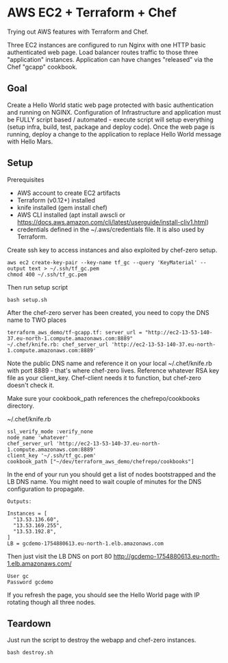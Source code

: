 # AWS EC2 + Terraform + Chef
Trying out AWS features with Terraform and Chef.

Three EC2 instances are configured to run Nginx with one HTTP basic authenticated web page. Load balancer routes traffic to those three "application" instances. Application can have changes "released" via the Chef "gcapp" cookbook.


## Goal

Create a Hello World static web page protected with basic authentication and running on NGINX. Configuration of Infrastructure and application must be FULLY script based / automated - execute script will setup everything (setup infra, build, test, package and deploy code). Once the web page is running, deploy a change to the application to replace Hello World message with Hello Mars.


## Setup

Prerequisites
* AWS account to create EC2 artifacts
* Terraform (v0.12+) installed
* knife installed (gem install chef)
* AWS CLI installed (apt install awscli or https://docs.aws.amazon.com/cli/latest/userguide/install-cliv1.html)
* credentials defined in the ~/.aws/credentials file. It is also used by Terraform.

Create ssh key to access instances and also exploited by chef-zero setup.
```
aws ec2 create-key-pair --key-name tf_gc --query 'KeyMaterial' --output text > ~/.ssh/tf_gc.pem
chmod 400 ~/.ssh/tf_gc.pem
```

Then run setup script
```
bash setup.sh
```
After the chef-zero server has been created, you need to copy the DNS name to TWO places
```
terraform_aws_demo/tf-gcapp.tf: server_url = "http://ec2-13-53-140-37.eu-north-1.compute.amazonaws.com:8889"
~/.chef/knife.rb: chef_server_url 'http://ec2-13-53-140-37.eu-north-1.compute.amazonaws.com:8889'
```

Note the public DNS name and reference it on your local ~/.chef/knife.rb with port 8889 - that's where chef-zero lives. Reference whatever RSA key file as your client_key. Chef-client needs it to function, but chef-zero doesn't check it.

Make sure your cookbook_path references the chefrepo/cookbooks directory.

~/.chef/knife.rb
```
ssl_verify_mode :verify_none
node_name 'whatever'
chef_server_url 'http://ec2-13-53-140-37.eu-north-1.compute.amazonaws.com:8889'
client_key '~/.ssh/tf_gc.pem'
cookbook_path ["~/dev/terraform_aws_demo/chefrepo/cookbooks"]
```

In the end of your run you should get a list of nodes bootstrapped and the LB DNS name. You might need to wait couple of minutes for the DNS configuration to propagate. 

```
Outputs:

Instances = [
  "13.53.136.60",
  "13.53.169.255",
  "13.53.192.8",
]
LB = gcdemo-1754880613.eu-north-1.elb.amazonaws.com
```

Then just visit the LB DNS on port 80 http://gcdemo-1754880613.eu-north-1.elb.amazonaws.com/
```
User gc
Password gcdemo
```

If you refresh the page, you should see the Hello World page with IP rotating though all three nodes.


## Teardown

Just run the script to destroy the webapp and chef-zero instances.
```
bash destroy.sh
```